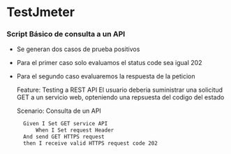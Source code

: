# TestJmeter
###  Script Básico de consulta a un API

- Se generan dos casos de prueba positivos

- Para el primer caso solo evaluamos el status code sea igual 202

- Para el segundo caso evaluaremos la respuesta de la peticion


	Feature: Testing a REST API
  El usuario deberia suministrar una solicitud GET a un servicio web,
  opteniendo una repsuesta del codigo del estado
 
  Scenario: Consulta de un API
  ```xml
  	Given I Set GET service API
    	When I Set request Header
  	And send GET HTTPS request
  	then I receive valid HTTPS request code 202
  ```

